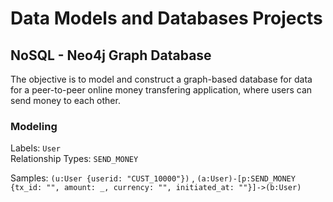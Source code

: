 # Data Models and Databases Projects

## NoSQL - Neo4j Graph Database

The objective is to model and construct a graph-based database for data for a peer-to-peer online money transfering application, where users can send money to each other.

### Modeling

Labels: `User`\
Relationship Types: `SEND_MONEY`

Samples: `(u:User {userid: "CUST_10000"})` , `(a:User)-[p:SEND_MONEY {tx_id: "", amount: _, currency: "", initiated_at: ""}]->(b:User)`